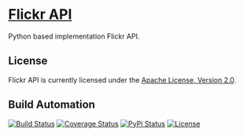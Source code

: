 # [Flickr API](http://flickr-api.hive.pt)

Python based implementation Flickr API.

## License

Flickr API is currently licensed under the [Apache License, Version 2.0](http://www.apache.org/licenses/).

## Build Automation

[![Build Status](https://travis-ci.org/hivesolutions/flickr_api.svg?branch=master)](https://travis-ci.org/hivesolutions/flickr_api)
[![Coverage Status](https://coveralls.io/repos/hivesolutions/flickr_api/badge.svg?branch=master)](https://coveralls.io/r/hivesolutions/flickr_api?branch=master)
[![PyPi Status](https://img.shields.io/pypi/v/flickr_api_python.svg)](https://pypi.python.org/pypi/flickr_api_python)
[![License](https://img.shields.io/badge/license-Apache%202.0-blue.svg)](https://www.apache.org/licenses/)
